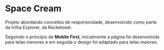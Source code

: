 # Space Cream
Projeto abordando conceitos de responsividade, desenvolvido como parte da trilha Explorer, da Rocketseat.

Seguindo o princípio de **Mobile First**, inicialmente a página foi desenvolvida para telas menores e em seguida o design foi adaptado para telas maiores.
